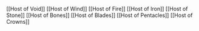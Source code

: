 [[Host of Void]]
[[Host of Wind]]
[[Host of Fire]]
[[Host of Iron]]
[[Host of Stone]]
[[Host of Bones]]
[[Host of Blades]]
[[Host of Pentacles]]
[[Host of Crowns]]
